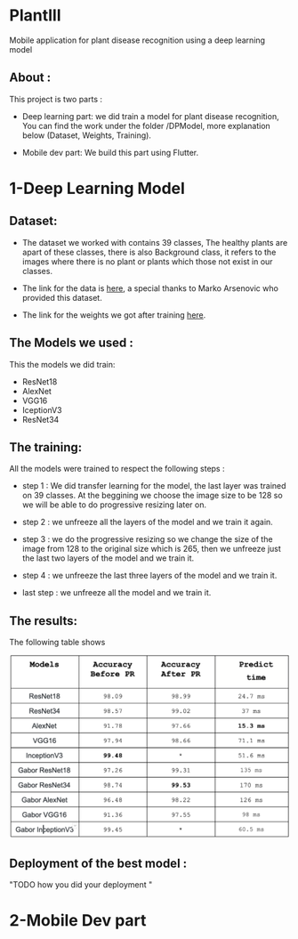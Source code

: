 #                PlantIll

Mobile application for plant disease recognition using a deep learning model 
 
## About :

This project is two parts :

 - Deep learning part: we did train a model for plant disease recognition, You can find the work under the folder /DPModel, more explanation below (Dataset, Weights, Training).
    
 - Mobile dev part: We build this part using Flutter.


# 1-Deep Learning Model

## Dataset: 

  -  The dataset we worked with contains 39 classes, The healthy plants are apart of these classes, there is also Background
  class, it refers to the images where there is no plant or plants which those not exist in our classes.
  
  - The link for the data is [here](https://drive.google.com/file/d/0B_voCy5O5sXMTFByemhpZllYREU/view?usp=sharing), a special thanks to Marko Arsenovic who provided this dataset.
  

  - The link for the weights we got after training [here](https://drive.google.com/drive/folders/1-5S1v6ydXjdHfUaBWsoXkO8v7vqegCIY?usp=sharing).
  
## The Models we used :
    
This the models we did train:

  - ResNet18
  - AlexNet
  - VGG16
  - IceptionV3
  - ResNet34

## The training:

All the models were trained to respect the following steps : 
  - step 1 :
  We did transfer learning for the model, the last layer was trained on 39 classes. At the beggining we choose the image size to be 128 so we will be able to do progressive resizing later on.

  - step 2 : 
  we unfreeze all the layers of the model and we train it again. 

  - step 3 :
  we do the progressive resizing so we change the size of the image from 128 to the original size which is 265, then we unfreeze just the last two layers of the model and we train it.

  - step 4 :
  we unfreeze the last three layers of the model and we train it.

  - last step : 
  we unfreeze all the model and we train it.
          
## The results:

The following table shows 

![](results.png)

## Deployment of the best model :
  "TODO  how you did your deployment "
 



          
          
# 2-Mobile Dev part 
